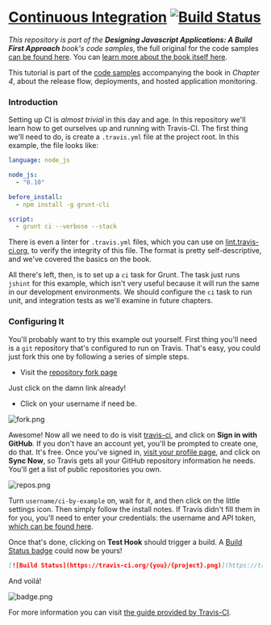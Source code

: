 # [Continuous Integration](https://github.com/buildfirst/ci-by-example) [![Build Status](https://travis-ci.org/buildfirst/ci-by-example.png?branch=master)](https://travis-ci.org/buildfirst/ci-by-example)

_This repository is part of the **Designing Javascript Applications: A Build First Approach** book's code samples_, the full original for the code samples [can be found here](https://github.com/bevacqua/buildfirst). You can [learn more about the book itself here](http://bevacqua.io/buildfirst).

This tutorial is part of the [code samples](https://github.com/bevacqua/buildfirst/tree/master/ch04) accompanying the book in _Chapter 4_, about the release flow, deployments, and hosted application monitoring.

### Introduction

Setting up CI is _almost trivial_ in this day and age. In this repository we'll learn how to get ourselves up and running with Travis-CI. The first thing we'll need to do, is create a `.travis.yml` file at the project root. In this example, the file looks like:

```yml
language: node_js

node_js:
  - "0.10"

before_install:
  - npm install -g grunt-cli

script:
  - grunt ci --verbose --stack
```

There is even a linter for `.travis.yml` files, which you can use on [lint.travis-ci.org](http://lint.travis-ci.org/), to verify the integrity of this file. The format is pretty self-descriptive, and we've covered the basics on the book.

All there's left, then, is to set up a `ci` task for Grunt. The task just runs `jshint` for this example, which isn't very useful because it will run the same in our development environments. We should configure the `ci` task to run unit, and integration tests as we'll examine in future chapters.

### Configuring It

You'll probably want to try this example out yourself. First thing you'll need is a `git` repository that's configured to run on Travis. That's easy, you could just fork this one by following a series of simple steps.

- Visit the [repository fork page](https://github.com/buildfirst/ci-by-example/fork)

Just click on the damn link already!

- Click on your username if need be.

![fork.png][1]

Awesome! Now all we need to do is visit [travis-ci](https://travis-ci.org/), and click on **Sign in with GitHub**. If you don't have an account yet, you'll be prompted to create one, do that. It's free. Once you've signed in, [visit your profile page](https://travis-ci.org/profile), and click on **Sync Now**, so Travis gets all your GitHub repository information he needs. You'll get a list of public repositories you own.

![repos.png][2]

Turn `username/ci-by-example` on, wait for it, and then click on the little settings icon. Then simply follow the install notes. If Travis didn't fill them in for you, you'll need to enter your credentials: the username and API token, [which can be found here](https://travis-ci.org/profile/me/profile).

Once that's done, clicking on **Test Hook** should trigger a build. A [Build Status badge](http://about.travis-ci.org/docs/user/status-images/) could now be yours!

```markdown
[![Build Status](https://travis-ci.org/{you}/{project}.png)](https://travis-ci.org/{you}/{project})
```

And voilá!

![badge.png][3]

For more information you can visit [the guide provided by Travis-CI](http://about.travis-ci.org/docs/user/languages/javascript-with-nodejs/).

  [1]: http://i.imgur.com/6H2aNBe.png "I clicked on @bevacqua"
  [2]: http://i.imgur.com/TrpD3Wu.png "Turn ci-by-example on!"
  [3]: http://i.imgur.com/rXPjs12.png "A Build Status badge in action"

